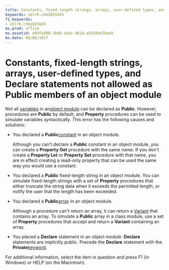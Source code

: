 ```yaml
---
title: Constants, fixed-length strings, arrays, user-defined types, and Declare statements not allowed as Public members of an object module
keywords: vblr6.chm1015643
f1_keywords:
- vblr6.chm1015643
ms.prod: office
ms.assetid: e89fa990-3b88-da3c-961d-a5554eb78ee5
ms.date: 06/08/2017
---
```



# Constants, fixed-length strings, arrays, user-defined types, and Declare statements not allowed as Public members of an object module

Not all [variables](../../Glossary/vbe-glossary.md) in an[object module](../../Glossary/vbe-glossary.md) can be declared as **Public**. However, procedures are **Public** by default, and **Property** procedures can be used to simulate variables syntactically. This error has the following causes and solutions:



- You declared a  **Public**[constant](../../Glossary/vbe-glossary.md) in an object module.
    
    Although you can't declare a  **Public** constant in an object module, you can create a **Property Get** procedure with the same name. If you don't create a **Property Let** or **Property Set** procedure with that name, you are in effect creating a read-only property that can be used the same way you would use a constant.
    
- You declared a  **Public** fixed-length string in an object module. You can simulate fixed-length strings with a set of **Property** procedures that either truncate the string data when it exceeds the permitted length, or notify the user that the length has been exceeded.
    
- You declared a  **Public**[array](../../Glossary/vbe-glossary.md) in an object module.
    
    Although a procedure can't return an array, it can return a [Variant](../../Glossary/vbe-glossary.md) that contains an array. To simulate a **Public** array in a class module, use a set of **Property** procedures that accept and return a **Variant** containing an array.
    
- You placed a  **Declare** statement in an object module. **Declare** statements are implicitly public. Precede the **Declare** statement with the **Private**[keyword](../../Glossary/vbe-glossary.md).
    

For additional information, select the item in question and press F1 (in Windows) or HELP (on the Macintosh).

